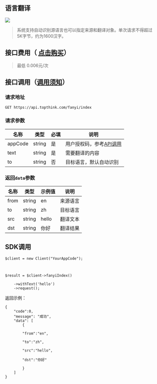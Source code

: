 ## 语言翻译
![](https://img.kancloud.cn/9e/f2/9ef2bf21289e676322efa577a6627839_200x200.png)
> 系统支持自动识别源语言也可以指定来源和翻译对象。单次请求不得超过5K字节，约为1600汉字。


## 接口费用（ [点击购买](https://market.topthink.com/product/182)）

> 最低 0.006元/次

## 接口调用（[调用须知](https://docs.topthink.com/think-api/1835086)）
### 请求地址
```
GET https://api.topthink.com/fanyi/index
```

### 请求参数

| 名称 | 类型 | 必填 |  说明 |
| --- | --- | --- | --- | 
| appCode|  string| 是|用户授权码，参考[API调用](https://docs.topthink.com/think-api/1835086)  |
| text| string | 是 | 需要翻译的内容 |
| to| string | 否 | 目标语言，默认自动识别|



### 返回`data`参数

| 名称 | 类型 | 示例值 | 说明 |
| --- | --- | --- | --- |
| from | string | en | 来源语言 |
| to | string | zh | 目标语言 |
| src | string | hello | 翻译文本 |
| dst | string | 你好 | 翻译结果 |


## SDK调用

```
$client = new Client("YourAppCode");

$result = $client->fanyiIndex()
    ->withText('hello')
    ->request();
```

返回示例：

~~~
{
    "code":0,
    "message": "成功",
    "data": [
        {
        "from":"en",
        "to":"zh",
        "src":"hello",
        "dst":"你好"
        }
    ]
}
~~~